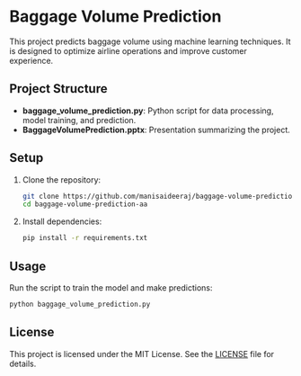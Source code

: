 # Baggage Volume Prediction

This project predicts baggage volume using machine learning techniques. It is designed to optimize airline operations and improve customer experience.

## Project Structure

- **baggage_volume_prediction.py**: Python script for data processing, model training, and prediction.
- **BaggageVolumePrediction.pptx**: Presentation summarizing the project.

## Setup

1. Clone the repository:
   ```bash
   git clone https://github.com/manisaideeraj/baggage-volume-prediction-aa.git
   cd baggage-volume-prediction-aa
   ```

2. Install dependencies:
   ```bash
   pip install -r requirements.txt
   ```

## Usage

Run the script to train the model and make predictions:
```bash
python baggage_volume_prediction.py
```

## License

This project is licensed under the MIT License. See the [LICENSE](LICENSE) file for details.